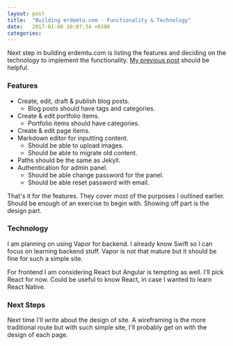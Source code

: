 ```yaml
---
layout: post
title:  "Building erdemtu.com - Functionality & Technology"
date:   2017-01-08 20:07:34 +0300
categories:
---
```


Next step in building erdemtu.com is listing the features and deciding on
the technology to implement the functionality.
[My previous post](http://erdemtu.com/2016/12/28/building-erdemtu-com-purposes-functionality.html)
should be helpful.

### Features

- Create, edit, draft & publish blog posts.
    - Blog posts should have tags and categories.
- Create & edit portfolio items.
    - Portfolio items should have categories.
- Create & edit page items.
- Markdown editor for inputting content.
    - Should be able to upload images.
    - Should be able to migrate old content.
- Paths should be the same as Jekyll.
- Authentication for admin panel.
    - Should be able change password for the panel.
    - Should be able reset password with email.

That's it for the features. They cover most of the purposes I outlined earlier.
Should be enough of an exercise to begin with. Showing off part is the design
part.

### Technology

I am planning on using Vapor for backend. I already know Swift so I can focus on
learning backend stuff. Vapor is not that mature but it should be fine for such
a simple site.

For frontend I am considering React but Angular is tempting as well. I'll pick
React for now. Could be useful to know React, in case I wanted to learn React
Native.

### Next Steps

Next time I'll write about the design of site. A wireframing is the more
traditional route but with such simple site, I'll probably get on with the
design of each page.
